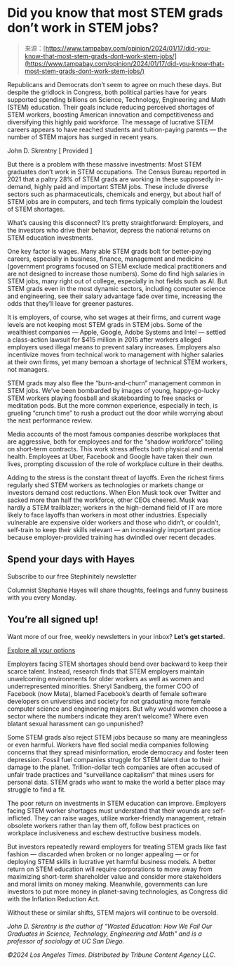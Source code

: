 <!--yml
category: 未分类
date: 2024-05-27 14:51:23
-->

# Did you know that most STEM grads don’t work in STEM jobs?

> 来源：[https://www.tampabay.com/opinion/2024/01/17/did-you-know-that-most-stem-grads-dont-work-stem-jobs/](https://www.tampabay.com/opinion/2024/01/17/did-you-know-that-most-stem-grads-dont-work-stem-jobs/)

Republicans and Democrats don’t seem to agree on much these days. But despite the gridlock in Congress, both political parties have for years supported spending billions on Science, Technology, Engineering and Math (STEM) education. Their goals include reducing perceived shortages of STEM workers, boosting American innovation and competitiveness and diversifying this highly paid workforce. The message of lucrative STEM careers appears to have reached students and tuition-paying parents — the number of STEM majors has surged in recent years.

John D. Skrentny [ Provided ]

But there is a problem with these massive investments: Most STEM graduates don’t work in STEM occupations. The Census Bureau reported in 2021 that a paltry 28% of STEM grads are working in these supposedly in-demand, highly paid and important STEM jobs. These include diverse sectors such as pharmaceuticals, chemicals and energy, but about half of STEM jobs are in computers, and tech firms typically complain the loudest of STEM shortages.

What’s causing this disconnect? It’s pretty straightforward: Employers, and the investors who drive their behavior, depress the national returns on STEM education investments.

One key factor is wages. Many able STEM grads bolt for better-paying careers, especially in business, finance, management and medicine (government programs focused on STEM exclude medical practitioners and are not designed to increase those numbers). Some do find high salaries in STEM jobs, many right out of college, especially in hot fields such as AI. But STEM grads even in the most dynamic sectors, including computer science and engineering, see their salary advantage fade over time, increasing the odds that they’ll leave for greener pastures.

It is employers, of course, who set wages at their firms, and current wage levels are not keeping most STEM grads in STEM jobs. Some of the wealthiest companies — Apple, Google, Adobe Systems and Intel — settled a class-action lawsuit for $415 million in 2015 after workers alleged employers used illegal means to prevent salary increases. Employers also incentivize moves from technical work to management with higher salaries at their own firms, yet many bemoan a shortage of technical STEM workers, not managers.

STEM grads may also flee the “burn-and-churn” management common in STEM jobs. We’ve been bombarded by images of young, happy-go-lucky STEM workers playing foosball and skateboarding to free snacks or meditation pods. But the more common experience, especially in tech, is grueling “crunch time” to rush a product out the door while worrying about the next performance review.

Media accounts of the most famous companies describe workplaces that are aggressive, both for employees and for the “shadow workforce” toiling on short-term contracts. This work stress affects both physical and mental health. Employees at Uber, Facebook and Google have taken their own lives, prompting discussion of the role of workplace culture in their deaths.

Adding to the stress is the constant threat of layoffs. Even the richest firms regularly shed STEM workers as technologies or markets change or investors demand cost reductions. When Elon Musk took over Twitter and sacked more than half the workforce, other CEOs cheered. Musk was hardly a STEM trailblazer; workers in the high-demand field of IT are more likely to face layoffs than workers in most other industries. Especially vulnerable are expensive older workers and those who didn’t, or couldn’t, self-train to keep their skills relevant — an increasingly important practice because employer-provided training has dwindled over recent decades.

## Spend your days with Hayes

Subscribe to our free Stephinitely newsletter

Columnist Stephanie Hayes will share thoughts, feelings and funny business with you every Monday.

## You’re all signed up!

Want more of our free, weekly newsletters in your inbox? **Let’s get started.**

[Explore all your options](/newsletters/)

Employers facing STEM shortages should bend over backward to keep their scarce talent. Instead, research finds that STEM employers maintain unwelcoming environments for older workers as well as women and underrepresented minorities. Sheryl Sandberg, the former COO of Facebook (now Meta), blamed Facebook’s dearth of female software developers on universities and society for not graduating more female computer science and engineering majors. But why would women choose a sector where the numbers indicate they aren’t welcome? Where even blatant sexual harassment can go unpunished?

Some STEM grads also reject STEM jobs because so many are meaningless or even harmful. Workers have fled social media companies following concerns that they spread misinformation, erode democracy and foster teen depression. Fossil fuel companies struggle for STEM talent due to their damage to the planet. Trillion-dollar tech companies are often accused of unfair trade practices and “surveillance capitalism” that mines users for personal data. STEM grads who want to make the world a better place may struggle to find a fit.

The poor return on investments in STEM education can improve. Employers facing STEM worker shortages must understand that their wounds are self-inflicted. They can raise wages, utilize worker-friendly management, retrain obsolete workers rather than lay them off, follow best practices on workplace inclusiveness and eschew destructive business models.

But investors repeatedly reward employers for treating STEM grads like fast fashion — discarded when broken or no longer appealing — or for deploying STEM skills in lucrative yet harmful business models. A better return on STEM education will require corporations to move away from maximizing short-term shareholder value and consider more stakeholders and moral limits on money making. Meanwhile, governments can lure investors to put more money in planet-saving technologies, as Congress did with the Inflation Reduction Act.

Without these or similar shifts, STEM majors will continue to be oversold.

*John D. Skrentny is the author of “Wasted Education: How We Fail Our Graduates in Science, Technology, Engineering and Math” and is a professor of sociology at UC San Diego.*

*©2024 Los Angeles Times. Distributed by Tribune Content Agency LLC.*
